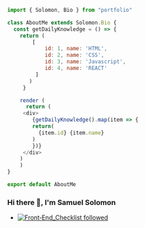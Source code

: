 ```javascript
import { Solomon, Bio } from "portfolio"

class AboutMe extends Solomon.Bio {
  const getDailyKnowledge = () => {
    return (
		[
		    id: 1, name: 'HTML',
		    id: 2, name: 'CSS',
		    id: 3, name: 'Javascript',
		    id: 4, name: 'REACT'
		 ]
	   )
     }

    render (
      return (
	 <div>
	    {getDailyKnowledge().map(item => {
		return(
		  {item.id} {item.name}
		)
	    })}
	 </div>
	)
    )
}

export default AboutMe
```

### Hi there 👋, I'm Samuel Solomon


- [![Front‑End_Checklist followed](https://img.shields.io/badge/Front‑End_Checklist-followed-brightgreen.svg)](https://github.com/thedaviddias/Front-End-Checklist/)
